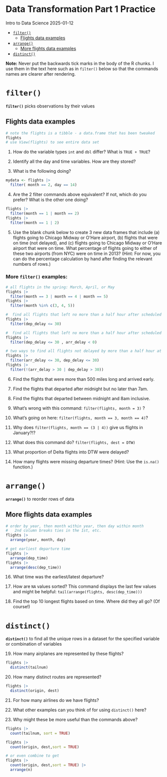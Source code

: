 # Data Transformation Part 1 Practice
Intro to Data Science
2025-01-12

- [`filter()`](#filter)
  - [Flights data examples](#flights-data-examples)
- [`arrange()`](#arrange)
  - [More flights data examples](#more-flights-data-examples)
- [`distinct()`](#distinct)

**Note:** Never put the backwards tick marks in the body of the R
chunks. I use them in the text here such as in `filter()` below so that
the commands names are clearer after rendering.

# `filter()`

**`filter()`** picks observations by their values

## Flights data examples

``` r
# note the flights is a tibble - a data.frame that has been tweaked
flights  
# use View(flights) to see entire data set
```

1)  How do the variable types `int` and `dbl` differ? What is
    `TRUE + TRUE`?

2)  Identify all the day and time variables. How are they stored?

3)  What is the following doing?

``` r
mydata <- flights |> 
  filter( month == 2, day == 14) 
```

4)  Are the 2 filter commands above equivalent? If not, which do you
    prefer? What is the other one doing?

``` r
flights |> 
  filter(month == 1 | month == 2) 
flights |> 
  filter(month == 1 | 2)
```

5)  Use the blank chunk below to create 3 new data frames that
    include (a) flights going to Chicago Midway or O’Hare airport, (b)
    flights that were on time (not delayed), and (c) flights going to
    Chicago Midway or O’Hare airport that were on time. What percentage
    of flights going to either of these two airports (from NYC) were on
    time in 2013? (Hint: For now, you can do the percentage calculation
    by hand after finding the relevant numbers of rows.)

### More `filter()` examples:

``` r
# all flights in the spring: March, April, or May
flights |> 
  filter(month == 3 | month == 4 | month == 5)
flights |> 
  filter(month %in% c(3, 4, 5)) 

#  find all flights that left no more than a half hour after scheduled time
flights |> 
  filter(dep_delay <= 30)

#  find all flights that left no more than a half hour after scheduled time and arrived early
flights |> 
  filter(dep_delay <= 30 , arr_delay < 0)  

# two ways to find all flights not delayed by more than a half hour at either end
flights |> 
  filter(arr_delay <= 30, dep_delay <= 30)
flights |> 
  filter(!(arr_delay > 30 | dep_delay > 30))
```

6)  Find the flights that were more than 500 miles long and arrived
    early.

<!-- -->

7)  Find the flights that departed after midnight but no later than 7am.

<!-- -->

8)  Find the flights that departed between midnight and 8am inclusive.

<!-- -->

9)  What’s wrong with this command: `filter(flights, month = 3)` ?

10) What’s going on here: `filter(flights, month == 3, month == 4)`?

11) Why does `filter(flights, month == (3 | 4))` give us flights in
    January?!?

12) What does this command do? `filter(flights, dest = DTW)`

13) What proportion of Delta flights into DTW were delayed?

14) How many flights were missing departure times? (Hint: Use the
    `is.na()` function.)

# `arrange()`

**`arrange()`** to reorder rows of data

## More flights data examples

``` r
# order by year, then month within year, then day within month
#   2nd column breaks ties in the 1st, etc.
flights |> 
  arrange(year, month, day)

# get earliest departure time
flights |> 
  arrange(dep_time) 
flights |> 
  arrange(desc(dep_time))
```

16) What time was the earliest/latest departure?

<!-- -->

17) How are `NA` values sorted? This command displays the last few
    values and might be helpful:
    `tail(arrange(flights, desc(dep_time)))`

18) Find the top 10 longest flights based on time. Where did they all
    go? (Of course!)

# `distinct()`

**`distinct()`** to find all the unique rows in a dataset for the
specified variable or combination of variables

19) How many airplanes are represented by these flights?

``` r
flights |> 
  distinct(tailnum)
```

20) How many distinct routes are represented?

``` r
flights |> 
  distinct(origin, dest)
```

21) For how many airlines do we have flights?

<!-- -->

22) What other examples can you think of for using `distinct()` here?

<!-- -->

23) Why might these be more useful than the commands above?

``` r
flights |> 
  count(tailnum, sort = TRUE)

flights |> 
  count(origin, dest,sort = TRUE)

# or even combine to get 
flights |> 
  count(origin, dest,sort = TRUE) |> 
  arrange(n)
```
